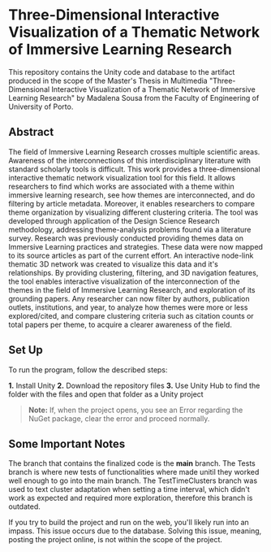 # Three-Dimensional Interactive Visualization of a Thematic Network of Immersive Learning Research
This repository contains the Unity code and database to the artifact produced in the scope of the Master's Thesis in Multimedia "Three-Dimensional Interactive Visualization of a Thematic Network of Immersive Learning Research" by Madalena Sousa from the Faculty of Engineering of University of Porto.

## Abstract
The field of Immersive Learning Research crosses multiple scientific areas. Awareness of the interconnections of this interdisciplinary literature with standard scholarly tools is difficult. This work provides a three-dimensional interactive thematic network visualization tool for this field. It allows researchers to find which works are associated with a theme within immersive learning research, see how themes are interconnected, and do filtering by article metadata. Moreover, it enables researchers to compare theme organization by visualizing different clustering criteria. The tool was developed through application of the Design Science Research methodology, addressing theme-analysis problems found via a literature survey. Research was previously conducted providing themes data on Immersive Learning practices and strategies. These data were now mapped to its source articles as part of the current effort. An interactive node-link thematic 3D network was created to visualize this data and it's relationships. By providing clustering, filtering, and 3D navigation features, the tool enables interactive visualization of the interconnection of the themes in the field of Immersive Learning Research, and exploration of its grounding papers. Any researcher can now filter by authors, publication outlets, institutions, and year, to analyze how themes were more or less explored/cited, and compare clustering criteria such as citation counts or total papers per theme, to acquire a clearer awareness of the field.

## Set Up
To run the program, follow the described steps:

**1.** Install Unity
**2.** Download the repository files
**3.** Use Unity Hub to find the folder with the files and open that folder as a Unity project

> **Note:** If, when the project opens, you see an Error regarding the NuGet package, clear the error and proceed normally.

## Some Important Notes
The branch that contains the finalized code is the **main** branch. The Tests branch is where new tests of functionalities where made unitil they worked well enough to go into the main branch. The TestTimeClusters branch was used to text cluster adaptation when setting a time interval, which didn't work as expected and required more exploration, therefore this branch is outdated.

If you try to build the project and run on the web, you'll likely run into an impass. This issue occurs due to the database. Solving this issue, meaning, posting the project online, is not within the scope of the project.
